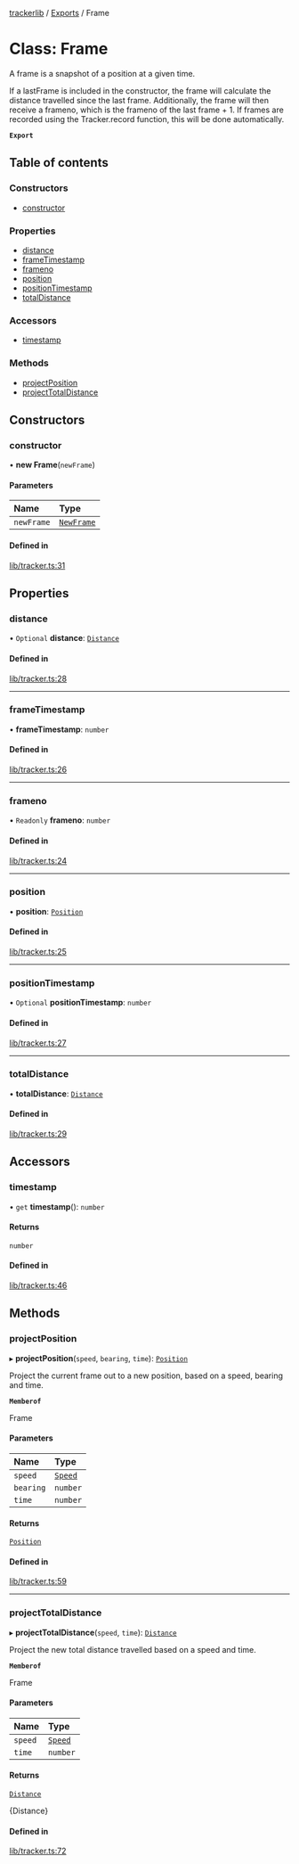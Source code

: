 [trackerlib](../README.md) / [Exports](../modules.md) / Frame

# Class: Frame

A frame is a snapshot of a position at a given time.

If a lastFrame is included in the constructor, the frame will calculate the distance travelled since the last frame.
Additionally, the frame will then receive a frameno, which is the frameno of the last frame + 1.
If frames are recorded using the Tracker.record function, this will be done automatically.

**`Export`**

## Table of contents

### Constructors

- [constructor](Frame.md#constructor)

### Properties

- [distance](Frame.md#distance)
- [frameTimestamp](Frame.md#frametimestamp)
- [frameno](Frame.md#frameno)
- [position](Frame.md#position)
- [positionTimestamp](Frame.md#positiontimestamp)
- [totalDistance](Frame.md#totaldistance)

### Accessors

- [timestamp](Frame.md#timestamp)

### Methods

- [projectPosition](Frame.md#projectposition)
- [projectTotalDistance](Frame.md#projecttotaldistance)

## Constructors

### constructor

• **new Frame**(`newFrame`)

#### Parameters

| Name | Type |
| :------ | :------ |
| `newFrame` | [`NewFrame`](../interfaces/NewFrame.md) |

#### Defined in

[lib/tracker.ts:31](https://github.com/florisporro/trackerlib/blob/326f9fc/src/lib/tracker.ts#L31)

## Properties

### distance

• `Optional` **distance**: [`Distance`](Distance.md)

#### Defined in

[lib/tracker.ts:28](https://github.com/florisporro/trackerlib/blob/326f9fc/src/lib/tracker.ts#L28)

___

### frameTimestamp

• **frameTimestamp**: `number`

#### Defined in

[lib/tracker.ts:26](https://github.com/florisporro/trackerlib/blob/326f9fc/src/lib/tracker.ts#L26)

___

### frameno

• `Readonly` **frameno**: `number`

#### Defined in

[lib/tracker.ts:24](https://github.com/florisporro/trackerlib/blob/326f9fc/src/lib/tracker.ts#L24)

___

### position

• **position**: [`Position`](Position.md)

#### Defined in

[lib/tracker.ts:25](https://github.com/florisporro/trackerlib/blob/326f9fc/src/lib/tracker.ts#L25)

___

### positionTimestamp

• `Optional` **positionTimestamp**: `number`

#### Defined in

[lib/tracker.ts:27](https://github.com/florisporro/trackerlib/blob/326f9fc/src/lib/tracker.ts#L27)

___

### totalDistance

• **totalDistance**: [`Distance`](Distance.md)

#### Defined in

[lib/tracker.ts:29](https://github.com/florisporro/trackerlib/blob/326f9fc/src/lib/tracker.ts#L29)

## Accessors

### timestamp

• `get` **timestamp**(): `number`

#### Returns

`number`

#### Defined in

[lib/tracker.ts:46](https://github.com/florisporro/trackerlib/blob/326f9fc/src/lib/tracker.ts#L46)

## Methods

### projectPosition

▸ **projectPosition**(`speed`, `bearing`, `time`): [`Position`](Position.md)

Project the current frame out to a new position, based on a speed, bearing and time.

**`Memberof`**

Frame

#### Parameters

| Name | Type |
| :------ | :------ |
| `speed` | [`Speed`](Speed.md) |
| `bearing` | `number` |
| `time` | `number` |

#### Returns

[`Position`](Position.md)

#### Defined in

[lib/tracker.ts:59](https://github.com/florisporro/trackerlib/blob/326f9fc/src/lib/tracker.ts#L59)

___

### projectTotalDistance

▸ **projectTotalDistance**(`speed`, `time`): [`Distance`](Distance.md)

Project the new total distance travelled based on a speed and time.

**`Memberof`**

Frame

#### Parameters

| Name | Type |
| :------ | :------ |
| `speed` | [`Speed`](Speed.md) |
| `time` | `number` |

#### Returns

[`Distance`](Distance.md)

{Distance}

#### Defined in

[lib/tracker.ts:72](https://github.com/florisporro/trackerlib/blob/326f9fc/src/lib/tracker.ts#L72)
